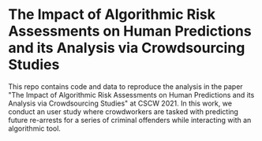 # The Impact of Algorithmic Risk Assessments on Human Predictions and its Analysis via Crowdsourcing Studies

This repo contains code and data to reproduce the analysis in the paper "The
Impact of Algorithmic Risk Assessments on Human Predictions and its Analysis via
Crowdsourcing Studies" at CSCW 2021. In this work, we conduct an user
study where crowdworkers are tasked with predicting future re-arrests for a
series of criminal offenders while interacting with an algorithmic tool. 
